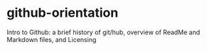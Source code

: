 # github-orientation
Intro to Github: a brief history of git/hub, overview of ReadMe and Markdown files, and Licensing 
